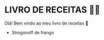 # LIVRO DE RECEITAS :man_cook:

Olá! Bem vindo ao meu livro de receitas :wave:

- Strogonoff de frango
